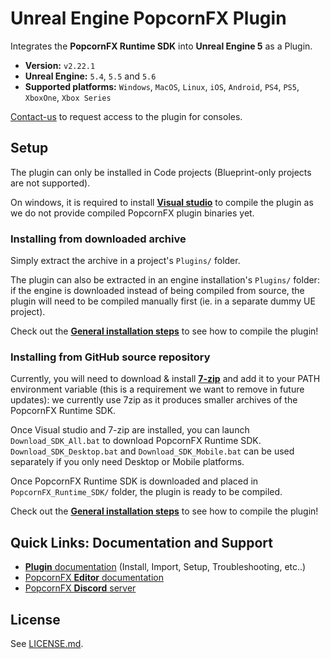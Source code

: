 # Unreal Engine PopcornFX Plugin

Integrates the **PopcornFX Runtime SDK** into **Unreal Engine 5** as a Plugin.
* **Version:** `v2.22.1`
* **Unreal Engine:** `5.4`, `5.5` and `5.6`
* **Supported platforms:** `Windows`, `MacOS`, `Linux`, `iOS`, `Android`, `PS4`, `PS5`, `XboxOne`, `Xbox Series`

[Contact-us](http://www.popcornfx.com/contact-us/) to request access to the plugin for consoles.

## Setup

The plugin can only be installed in Code projects (Blueprint-only projects are not supported).

On windows, it is required to install **[Visual studio](https://docs.unrealengine.com/4.27/en-US/ProductionPipelines/DevelopmentSetup/VisualStudioSetup/)** to compile the plugin as we do not provide compiled PopcornFX plugin binaries yet.

### Installing from downloaded archive

Simply extract the archive in a project's `Plugins/` folder.

The plugin can also be extracted in an engine installation's `Plugins/` folder: if the engine is downloaded instead of being compiled from source, the plugin will need to be compiled manually first (ie. in a separate dummy UE project).

Check out the **[General installation steps](https://www.popcornfx.com/docs/popcornfx-v2/plugins/ue4-plugin/installation-and-setup/)** to see how to compile the plugin!

### Installing from GitHub source repository

Currently, you will need to download & install **[7-zip](https://www.7-zip.org/download.html)** and add it to your PATH environment variable (this is a requirement we want to remove in future updates): we currently use 7zip as it produces smaller archives of the PopcornFX Runtime SDK.

Once Visual studio and 7-zip are installed, you can launch `Download_SDK_All.bat` to download PopcornFX Runtime SDK. `Download_SDK_Desktop.bat` and `Download_SDK_Mobile.bat` can be used separately if you only need Desktop or Mobile platforms.

Once PopcornFX Runtime SDK is downloaded and placed in `PopcornFX_Runtime_SDK/` folder, the plugin is ready to be compiled.

Check out the **[General installation steps](https://www.popcornfx.com/docs/popcornfx-v2/plugins/ue4-plugin/installation-and-setup/)** to see how to compile the plugin!

## Quick Links: Documentation and Support

* [**Plugin** documentation](https://www.popcornfx.com/docs/popcornfx-v2/plugins/ue4-plugin/) (Install, Import, Setup, Troubleshooting, etc..)
* [PopcornFX **Editor** documentation](https://www.popcornfx.com/docs/popcornfx-v2/)
* [PopcornFX **Discord** server](https://discord.gg/4ka27cVrsf)

## License

See [LICENSE.md](/LICENSE.md).
